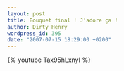 ```yaml
---
layout: post
title: Bouquet final ! J'adore ça !
author: Dirty Henry
wordpress_id: 395
date: "2007-07-15 18:29:00 +0200"
---
```


{% youtube Tax95hLxnyI %}
